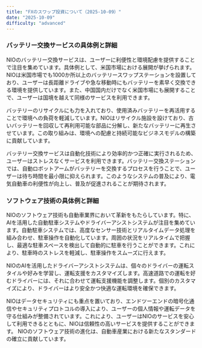 ```yaml
---
title: "FXのスワップ投資について（2025-10-09）"
date: "2025-10-09"
difficulty: "advanced"
---
```


### バッテリー交換サービスの具体例と詳細

NIOのバッテリー交換サービスは、ユーザーに利便性と環境配慮を提供することで注目を集めています。具体例として、米国市場における展開が挙げられます。NIOは米国市場でも1000か所以上のバッテリースワップステーションを設置しており、ユーザーは長距離ドライブや急な移動時にもバッテリーを素早く交換できる環境を提供しています。また、中国国内だけでなく米国市場にも展開することで、ユーザーは国境を越えて同様のサービスを利用できます。

バッテリーのリサイクルにも力を入れており、使用済みバッテリーを再活用することで環境への負荷を軽減しています。NIOはリサイクル施設を設けており、古いバッテリーを回収して再利用可能な部品に分解し、新たなバッテリーに再生させています。この取り組みは、環境への配慮と持続可能なビジネスモデルの構築に貢献しています。

バッテリー交換サービスは自動化技術により効率的かつ正確に実行されるため、ユーザーはストレスなくサービスを利用できます。バッテリー交換ステーションでは、自動ロボットアームがバッテリーを交換するプロセスを行うことで、ユーザーは待ち時間を最小限に抑えられます。このようなシステムの普及により、電気自動車の利便性が向上し、普及が促進されることが期待されます。

### ソフトウェア技術の具体例と詳細

NIOのソフトウェア技術も自動車業界において革新をもたらしています。特に、AIを活用した自動駐車システムやドライバーアシストシステムが注目を集めています。自動駐車システムでは、高度なセンサー技術とリアルタイムデータ処理を組み合わせ、駐車操作を自動化しています。周囲の状況をリアルタイムで把握し、最適な駐車スペースを検出して自動的に駐車を行うことができます。これにより、駐車時のストレスを軽減し、駐車操作をスムーズに行えます。

NIOのAIを活用したドライバーアシストシステムは、個々のドライバーの運転スタイルや好みを学習し、運転支援をカスタマイズします。高速道路での運転を好むドライバーには、それに合わせて運転支援機能を調整します。個別のカスタマイズにより、ドライバーはより安全かつ快適な運転環境を確保できます。

NIOはデータセキュリティにも重点を置いており、エンドツーエンドの暗号化通信やセキュリティプロトコルの導入により、ユーザーの個人情報や運転データを守る仕組みが整備されています。これにより、ユーザーはNIOのサービスを安心して利用できるとともに、NIOは信頼性の高いサービスを提供することができます。 NIOのソフトウェア技術の進化は、自動車産業における新たなスタンダードの確立に貢献しています。
